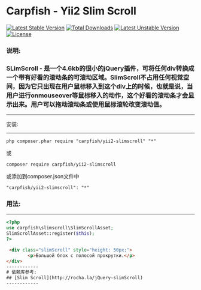 Carpfish - Yii2 Slim Scroll
================================
[![Latest Stable Version](https://poser.pugx.org/carpfish/yii2-slimscroll/v/stable)](https://packagist.org/packages/carpfish/yii2-slimscroll) [![Total Downloads](https://poser.pugx.org/carpfish/yii2-slimscroll/downloads)](https://packagist.org/packages/carpfish/yii2-slimscroll) [![Latest Unstable Version](https://poser.pugx.org/carpfish/yii2-slimscroll/v/unstable)](https://packagist.org/packages/carpfish/yii2-slimscroll) [![License](https://poser.pugx.org/carpfish/yii2-slimscroll/license)](https://packagist.org/packages/carpfish/yii2-slimscroll)

### 说明:
### SLimScroll - 是一个4.6kb的很小的jQuery插件，可将任何div转换成一个带有好看的滚动条的可滚动区域。SlimScroll不占用任何视觉空间，因为它只出现在用户鼠标移入到这个div上的时候，也就是说，当用户进行onmouseover等鼠标移入的动作，这个好看的滚动条才会显示出来。用户可以拖动滚动条或使用鼠标滚轮改变滚动值。

------------

安装:

------------

```
php composer.phar require "carpfish/yii2-slimscroll" "*"
```
或

```
composer require carpfish/yii2-slimscroll
```

或添加到composer.json文件中

```
"carpfish/yii2-slimscroll": "*"
```

### 用法:
------------
```php
<?php
use carpfish\slimscroll\SlimScrollAsset;
SlimScrollAsset::register($this);
?>
```
```html
 <div class="slimScroll" style="height: 50px;">
        <p>Большой блок с полосой прокрутки.</p>
</div>
------------
# 依赖库参考:
## [Slim Scroll](http://rocha.la/jQuery-slimScroll)
------------
